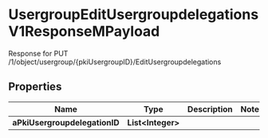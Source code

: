 

# UsergroupEditUsergroupdelegationsV1ResponseMPayload

Response for PUT /1/object/usergroup/{pkiUsergroupID}/EditUsergroupdelegations

## Properties

| Name | Type | Description | Notes |
|------------ | ------------- | ------------- | -------------|
|**aPkiUsergroupdelegationID** | **List&lt;Integer&gt;** |  |  |



